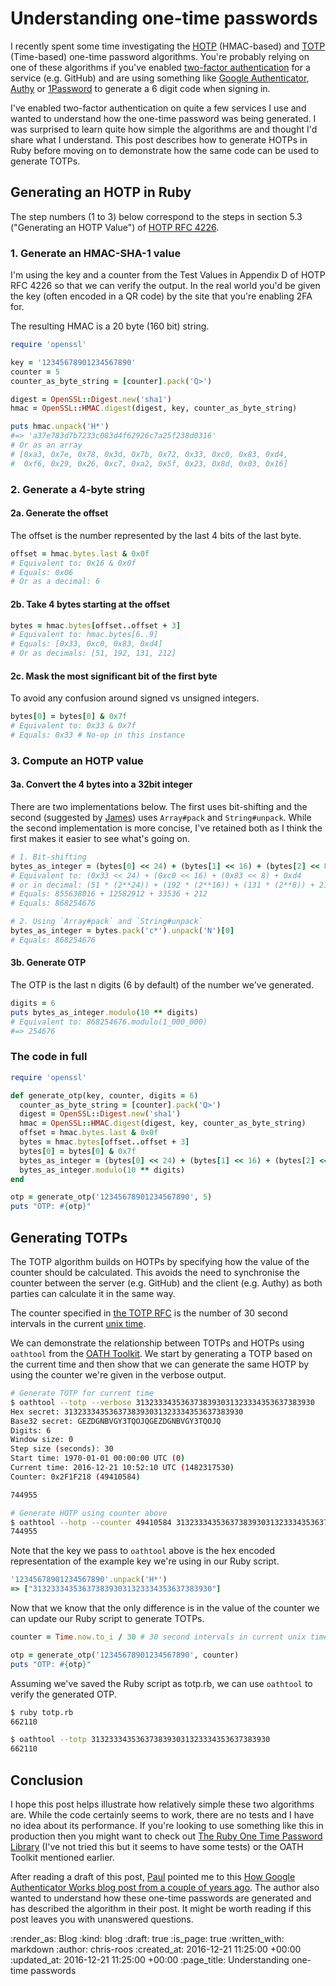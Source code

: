 # Understanding one-time passwords

I recently spent some time investigating the [HOTP][hotp] (HMAC-based) and [TOTP][totp] (Time-based) one-time password algorithms. You're probably relying on one of these algorithms if you've enabled [two-factor authentication][2fa] for a service (e.g. GitHub) and are using something like [Google Authenticator][google-authenticator], [Authy][authy] or [1Password][1password-otp] to generate a 6 digit code when signing in.

I've enabled two-factor authentication on quite a few services I use and wanted to understand how the one-time password was being generated. I was surprised to learn quite how simple the algorithms are and thought I'd share what I understand. This post describes how to generate HOTPs in Ruby before moving on to demonstrate how the same code can be used to generate TOTPs.

[1password-otp]: https://support.1password.com/one-time-passwords/
[2fa]: https://en.wikipedia.org/wiki/Multi-factor_authentication
[authy]: https://www.authy.com/
[google-authenticator]: https://en.wikipedia.org/wiki/Google_Authenticator
[hotp]: https://en.wikipedia.org/wiki/HMAC-based_One-time_Password_Algorithm
[totp]: https://en.wikipedia.org/wiki/Time-based_One-time_Password_Algorithm

## Generating an HOTP in Ruby

The step numbers (1 to 3) below correspond to the steps in section 5.3 ("Generating an HOTP Value") of [HOTP RFC 4226][rfc-4226].

### 1. Generate an HMAC-SHA-1 value

I'm using the key and a counter from the Test Values in Appendix D of HOTP RFC 4226 so that we can verify the output. In the real world you'd be given the key (often encoded in a QR code) by the site that you're enabling 2FA for.

[rfc-4226]: https://www.ietf.org/rfc/rfc4226.txt

The resulting HMAC is a 20 byte (160 bit) string.

~~~ruby
require 'openssl'

key = '12345678901234567890'
counter = 5
counter_as_byte_string = [counter].pack('Q>')

digest = OpenSSL::Digest.new('sha1')
hmac = OpenSSL::HMAC.digest(digest, key, counter_as_byte_string)

puts hmac.unpack('H*')
#=> 'a37e783d7b7233c083d4f62926c7a25f238d0316'
# Or as an array
# [0xa3, 0x7e, 0x78, 0x3d, 0x7b, 0x72, 0x33, 0xc0, 0x83, 0xd4,
#  0xf6, 0x29, 0x26, 0xc7, 0xa2, 0x5f, 0x23, 0x8d, 0x03, 0x16]
~~~

### 2. Generate a 4-byte string

#### 2a. Generate the offset

The offset is the number represented by the last 4 bits of the last byte.

~~~ruby
offset = hmac.bytes.last & 0x0f
# Equivalent to: 0x16 & 0x0f
# Equals: 0x06
# Or as a decimal: 6
~~~

#### 2b. Take 4 bytes starting at the offset

~~~ruby
bytes = hmac.bytes[offset..offset + 3]
# Equivalent to: hmac.bytes[6..9]
# Equals: [0x33, 0xc0, 0x83, 0xd4]
# Or as decimals: [51, 192, 131, 212]
~~~

#### 2c. Mask the most significant bit of the first byte

To avoid any confusion around signed vs unsigned integers.

~~~ruby
bytes[0] = bytes[0] & 0x7f
# Equivalent to: 0x33 & 0x7f
# Equals: 0x33 # No-op in this instance
~~~

### 3. Compute an HOTP value

#### 3a. Convert the 4 bytes into a 32bit integer

There are two implementations below. The first uses bit-shifting and the second (suggested by [James][james-mead]) uses `Array#pack` and `String#unpack`. While the second implementation is more concise, I've retained both as I think the first makes it easier to see what's going on.

~~~ruby
# 1. Bit-shifting
bytes_as_integer = (bytes[0] << 24) + (bytes[1] << 16) + (bytes[2] << 8) + bytes[3]
# Equivalent to: (0x33 << 24) + (0xc0 << 16) + (0x83 << 8) + 0xd4
# or in decimal: (51 * (2**24)) + (192 * (2**16)) + (131 * (2**8)) + 212
# Equals: 855638016 + 12582912 + 33536 + 212
# Equals: 868254676

# 2. Using `Array#pack` and `String#unpack`
bytes_as_integer = bytes.pack('c*').unpack('N')[0]
# Equals: 868254676
~~~

[james-mead]: /james-mead

#### 3b. Generate OTP

The OTP is the last n digits (6 by default) of the number we've generated.

~~~ruby
digits = 6
puts bytes_as_integer.modulo(10 ** digits)
# Equivalent to: 868254676.modulo(1_000_000)
#=> 254676
~~~

### The code in full

~~~ruby
require 'openssl'

def generate_otp(key, counter, digits = 6)
  counter_as_byte_string = [counter].pack('Q>')
  digest = OpenSSL::Digest.new('sha1')
  hmac = OpenSSL::HMAC.digest(digest, key, counter_as_byte_string)
  offset = hmac.bytes.last & 0x0f
  bytes = hmac.bytes[offset..offset + 3]
  bytes[0] = bytes[0] & 0x7f
  bytes_as_integer = (bytes[0] << 24) + (bytes[1] << 16) + (bytes[2] << 8) + bytes[3]
  bytes_as_integer.modulo(10 ** digits)
end

otp = generate_otp('12345678901234567890', 5)
puts "OTP: #{otp}"
~~~

## Generating TOTPs

The TOTP algorithm builds on HOTPs by specifying how the value of the counter should be calculated. This avoids the need to synchronise the counter between the server (e.g. GitHub) and the client (e.g. Authy) as both parties can calculate it in the same way.

The counter specified in [the TOTP RFC][rfc-6238] is the number of 30 second intervals in the current [unix time][unix-time].

[rfc-6238]: https://tools.ietf.org/rfc/rfc6238.txt
[unix-time]: https://en.wikipedia.org/wiki/Unix_time

We can demonstrate the relationship between TOTPs and HOTPs using `oathtool` from the [OATH Toolkit][oath-toolkit]. We start by generating a TOTP based on the current time and then show that we can generate the same HOTP by using the counter we're given in the verbose output.

[oath-toolkit]: http://www.nongnu.org/oath-toolkit/

~~~bash
# Generate TOTP for current time
$ oathtool --totp --verbose 3132333435363738393031323334353637383930
Hex secret: 3132333435363738393031323334353637383930
Base32 secret: GEZDGNBVGY3TQOJQGEZDGNBVGY3TQOJQ
Digits: 6
Window size: 0
Step size (seconds): 30
Start time: 1970-01-01 00:00:00 UTC (0)
Current time: 2016-12-21 10:52:10 UTC (1482317530)
Counter: 0x2F1F218 (49410584)

744955

# Generate HOTP using counter above
$ oathtool --hotp --counter 49410584 3132333435363738393031323334353637383930
744955
~~~

Note that the key we pass to `oathtool` above is the hex encoded representation of the example key we're using in our Ruby script.

~~~ruby
'12345678901234567890'.unpack('H*')
=> ["3132333435363738393031323334353637383930"]
~~~

Now that we know that the only difference is in the value of the counter we can update our Ruby script to generate TOTPs.

~~~ruby
counter = Time.now.to_i / 30 # 30 second intervals in current unix time

otp = generate_otp('12345678901234567890', counter)
puts "OTP: #{otp}"
~~~

Assuming we've saved the Ruby script as totp.rb, we can use `oathtool` to verify the generated OTP.

~~~bash
$ ruby totp.rb
662110

$ oathtool --totp 3132333435363738393031323334353637383930
662110
~~~

## Conclusion

I hope this post helps illustrate how relatively simple these two algorithms are. While the code certainly seems to work, there are no tests and I have no idea about its performance. If you're looking to use something like this in production then you might want to check out [The Ruby One Time Password Library][rotp] (I've not tried this but it seems to have some tests) or the OATH Toolkit mentioned earlier.

After reading a draft of this post, [Paul][paul-battley] pointed me to this [How Google Authenticator Works blog post from a couple of years ago][how-google-authenticator-works]. The author also wanted to understand how these one-time passwords are generated and has described the algorithm in their post. It might be worth reading if this post leaves you with unanswered questions.

[how-google-authenticator-works]: https://garbagecollected.org/2014/09/14/how-google-authenticator-works/
[paul-battley]: http://po-ru.com/
[rotp]: https://github.com/mdp/rotp

:render_as: Blog
:kind: blog
:draft: true
:is_page: true
:written_with: markdown
:author: chris-roos
:created_at: 2016-12-21 11:25:00 +00:00
:updated_at: 2016-12-21 11:25:00 +00:00
:page_title: Understanding one-time passwords

